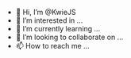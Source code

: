 - 👋 Hi, I’m @KwieJS
- 👀 I’m interested in ...
- 🌱 I’m currently learning ...
- 💞️ I’m looking to collaborate on ...
- 📫 How to reach me ...

<!---
KwieJS/KwieJS is a ✨ special ✨ repository because its `README.md` (this file) appears on your GitHub profile.
You can click the Preview link to take a look at your changes.
--->
